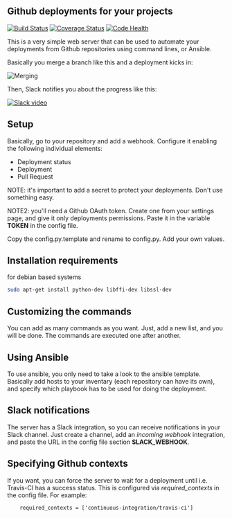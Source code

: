 ## Github deployments for your projects
[![Build
Status](https://travis-ci.org/Scifabric/deployments.svg)](https://travis-ci.org/Scifabric/deployments)
[![Coverage
Status](https://coveralls.io/repos/Scifabric/deployments/badge.svg)](https://coveralls.io/r/Scifabric/deployments)
[![Code Health](https://landscape.io/github/Scifabric/deployments/master/landscape.svg?style=flat)](https://landscape.io/github/Scifabric/deployments/master)


This is a very simple web server that can be used to automate your deployments
from Github repositories using command lines, or Ansible.

Basically you merge a branch like this and a deployment kicks in:

![Merging](http://i.imgur.com/A7AfTbE.gif)

Then, Slack notifies you about the progress like this:

[![Slack video](https://media.giphy.com/media/3og0ILWOFNAhxEieju/giphy.gif)](https://media.giphy.com/media/3og0ILWOFNAhxEieju/giphy.gif)

## Setup

Basically, go to your repository and add a webhook.  Configure it enabling the
following individual elements:

 * Deployment status
 * Deployment
 * Pull Request

NOTE: it's important to add a secret to protect your deployments. Don't use
something easy.

NOTE2: you'll need a Github OAuth token. Create one from your settings page,
and give it only deployments permissions. Paste it in the variable **TOKEN** in
the config file.

Copy the config.py.template and rename to config.py. Add your own values.

## Installation requirements

for debian based systems

```bash
sudo apt-get install python-dev libffi-dev libssl-dev
```

## Customizing the commands

You can add as many commands as you want. Just, add a new list, and you will be
done. The commands are executed one after another.

## Using Ansible

To use ansible, you only need to take a look to the ansible template. Basically
add hosts to your inventary (each repository can have its own), and specify
which playbook has to be used for doing the deployment.

## Slack notifications

The server has a Slack integration, so you can receive notifications in your
Slack channel. Just create a channel, add an *incoming webhook* integration,
and paste the URL in the config file section **SLACK_WEBHOOK**.

## Specifying Github contexts

If you want, you can force the server to wait for a deployment until i.e.
Travis-CI has a success status. This is configured via *required_contexts*
in the config file. For example:

```
    required_contexts = ['continuous-integration/travis-ci']
```

